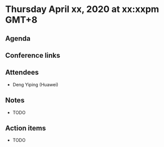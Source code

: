 # Thursday April xx, 2020 at xx:xxpm GMT+8

## Agenda

## Conference links

## Attendees 
* Deng Yiping (Huawei)

## Notes
* TODO

## Action items
* TODO
